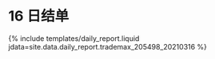 # 16 日结单

{% include  templates/daily_report.liquid jdata=site.data.daily_report.trademax_205498_20210316 %}